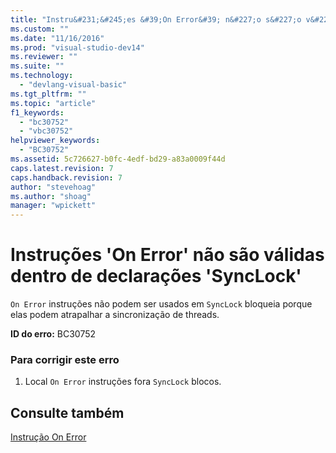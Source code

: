 ```yaml
---
title: "Instru&#231;&#245;es &#39;On Error&#39; n&#227;o s&#227;o v&#225;lidas dentro de declara&#231;&#245;es &#39;SyncLock&#39; | Microsoft Docs"
ms.custom: ""
ms.date: "11/16/2016"
ms.prod: "visual-studio-dev14"
ms.reviewer: ""
ms.suite: ""
ms.technology: 
  - "devlang-visual-basic"
ms.tgt_pltfrm: ""
ms.topic: "article"
f1_keywords: 
  - "bc30752"
  - "vbc30752"
helpviewer_keywords: 
  - "BC30752"
ms.assetid: 5c726627-b0fc-4edf-bd29-a83a0009f44d
caps.latest.revision: 7
caps.handback.revision: 7
author: "stevehoag"
ms.author: "shoag"
manager: "wpickett"
---
```

# Instru&#231;&#245;es &#39;On Error&#39; n&#227;o s&#227;o v&#225;lidas dentro de declara&#231;&#245;es &#39;SyncLock&#39;
`On Error` instruções não podem ser usados em `SyncLock` bloqueia porque elas podem atrapalhar a sincronização de threads.  
  
 **ID do erro:** BC30752  
  
### Para corrigir este erro  
  
1.  Local `On Error` instruções fora `SyncLock` blocos.  
  
## Consulte também  
 [Instrução On Error](../../visual-basic/language-reference/statements/on-error-statement.md)
